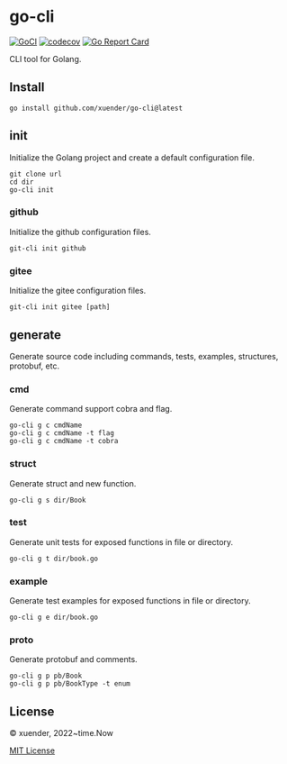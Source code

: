 # go-cli

[![GoCI](https://github.com/xuender/go-cli/workflows/Go/badge.svg)](https://github.com/xuender/go-cli/actions)
[![codecov](https://codecov.io/gh/xuender/go-cli/branch/main/graph/badge.svg?token=8CTpNIHxYT)](https://codecov.io/gh/xuender/go-cli)
[![Go Report Card](https://goreportcard.com/badge/github.com/xuender/go-cli)](https://goreportcard.com/report/github.com/xuender/go-cli)

CLI tool for Golang.

## Install

```shell
go install github.com/xuender/go-cli@latest
```

## init

Initialize the Golang project and create a default configuration file.

```shell
git clone url
cd dir
go-cli init
```

### github

Initialize the github configuration files.

```shell
git-cli init github
```

### gitee

Initialize the gitee configuration files.

```shell
git-cli init gitee [path]
```

## generate

Generate source code including commands, tests, examples, structures, protobuf, etc.

### cmd

Generate command support cobra and flag.

```shell
go-cli g c cmdName
go-cli g c cmdName -t flag
go-cli g c cmdName -t cobra
```

### struct

Generate struct and new function.

```shell
go-cli g s dir/Book
```

### test

Generate unit tests for exposed functions in file or directory.

```shell
go-cli g t dir/book.go
```

### example

Generate test examples for exposed functions in file or directory.

```shell
go-cli g e dir/book.go
```

### proto

Generate protobuf and comments.

```shell
go-cli g p pb/Book
go-cli g p pb/BookType -t enum
```

## License

© xuender, 2022~time.Now

[MIT License](https://github.com/xuender/go-cli/blob/master/LICENSE)
